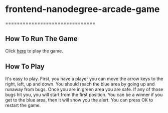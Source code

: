 # frontend-nanodegree-arcade-game
===============================

## How To Run The Game
Click [here](https://feritaba.github.io/Arcade-Game/) to play the game.

## How To Play
It's easy to play. First, you have a player you can move the arrow keys to the right, left, up and down. You should reach the blue area by going up and runaway from bugs. Once you are in green area you are safe. If any of those bugs hit you, you will start from the first position. You can be a winner if you get to the blue area, then it will show you the alert. You can press OK to restart the game.
